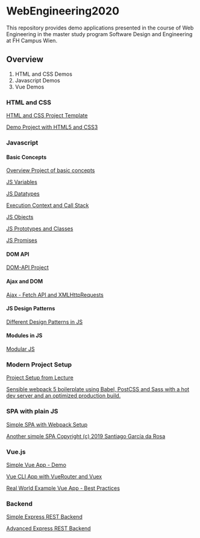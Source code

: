 # WebEngineering2020

This repository provides demo applications presented in the course of Web Engineering in the master study program Software Design and Engineering at FH Campus Wien.

## Overview
1. HTML and CSS Demos
2. Javascript Demos
3. Vue Demos

### HTML and CSS
[HTML and CSS Project Template](https://github.com/leonardo1710/WebEngineeringSDE21/tree/master/HTML_CSS_Basics/simple_demo_project)

[Demo Project with HTML5 and CSS3](https://github.com/leonardo1710/WebEngineeringSDE21/tree/master/HTML_CSS_Basics/simple_multipage_project)

### Javascript
#### Basic Concepts
[Overview Project of basic concepts](https://github.com/leonardo1710/WebEngineeringSDE21/tree/master/Javascript/Basics)

[JS Variables](https://github.com/leonardo1710/WebEngineeringSDE21/blob/master/Javascript/Basics/assets/javascript/demo_variables.js)

[JS Datatypes](https://github.com/leonardo1710/WebEngineeringSDE21/blob/master/Javascript/Basics/assets/javascript/demo_datatypes.js)

[Execution Context and Call Stack](https://github.com/leonardo1710/WebEngineeringSDE21/blob/master/Javascript/Basics/assets/javascript/demo_ec_callstack.js)

[JS Objects](https://github.com/leonardo1710/WebEngineeringSDE21/blob/master/Javascript/Basics/assets/javascript/demo_objects.js)

[JS Prototypes and Classes](https://github.com/leonardo1710/WebEngineeringSDE21/blob/master/Javascript/Basics/assets/javascript/demo_prototype_class.js)

[JS Promises](https://github.com/leonardo1710/WebEngineeringSDE21/blob/master/Javascript/Basics/assets/javascript/demo_promises.js)

#### DOM API
[DOM-API Project](https://github.com/leonardo1710/WebEngineeringSDE21/tree/master/Javascript/Dom)

#### Ajax and DOM
[Ajax - Fetch API and XMLHttpRequests](https://github.com/leonardo1710/WebEngineeringSDE21/tree/master/Javascript/Ajax)

#### JS Design Patterns
[Different Design Patterns in JS](https://github.com/leonardo1710/WebEngineeringSDE21/tree/master/Javascript/DesignPatterns)

#### Modules in JS
[Modular JS](https://github.com/leonardo1710/WebEngineeringSDE21/tree/master/Javascript/Modules)

### Modern Project Setup
[Project Setup from Lecture](https://github.com/leonardo1710/WebEngineeringSDE21/tree/master/modernJSProjectSetup)

[Sensible webpack 5 boilerplate using Babel, PostCSS and Sass with a hot dev server and an optimized production build.](https://github.com/taniarascia/webpack-boilerplate)

### SPA with plain JS

[Simple SPA with Webpack Setup](https://github.com/leonardo1710/WebEngineeringSDE21/tree/master/SimpleSPA)

[Another simple SPA Copyright (c) 2019 Santiago García da Rosa](https://github.com/leonardo1710/WebEngineeringSDE21/tree/master/SimpleSPA2)

### Vue.js
[Simple Vue App - Demo](https://github.com/leonardo1710/WebEngineeringSDE21/tree/master/Vue/SimpleVueApp)

[Vue CLI App with VueRouter and Vuex](https://github.com/leonardo1710/WebEngineeringSDE21/tree/master/Vue/VueCLIApp)

[Real World Example Vue App - Best Practices](https://github.com/gothinkster/vue-realworld-example-app)

### Backend
[Simple Express REST Backend](https://github.com/leonardo1710/WebEngineeringSDE21/tree/master/SimpleExpressBackend)

[Advanced Express REST Backend](https://github.com/leonardo1710/WebEngineeringSDE21/tree/master/ExampleExpressBackend)


